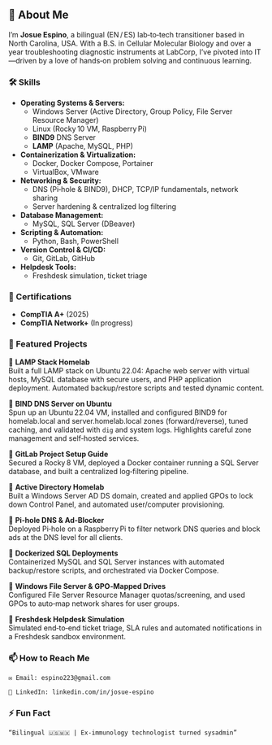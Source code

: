 ## 👋 About Me

   I’m **Josue Espino**, a bilingual (EN / ES) lab‑to‑tech transitioner based in North Carolina, USA. With a B.S. in Cellular Molecular Biology and over a year troubleshooting diagnostic instruments at LabCorp, I’ve pivoted into IT—driven by a love of hands‑on problem solving and continuous learning.

### 🛠️ Skills

- **Operating Systems & Servers:**  
  - Windows Server (Active Directory, Group Policy, File Server Resource Manager)  
  - Linux (Rocky 10 VM, Raspberry Pi)
  - **BIND9** DNS Server  
  - **LAMP** (Apache, MySQL, PHP)
- **Containerization & Virtualization:**  
  - Docker, Docker Compose, Portainer  
  - VirtualBox, VMware
- **Networking & Security:**  
  - DNS (Pi‑hole & BIND9), DHCP, TCP/IP fundamentals, network sharing  
  - Server hardening & centralized log filtering
- **Database Management:**  
  - MySQL, SQL Server (DBeaver)
- **Scripting & Automation:**  
  - Python, Bash, PowerShell
- **Version Control & CI/CD:**  
  - Git, GitLab, GitHub
- **Helpdesk Tools:**  
  - Freshdesk simulation, ticket triage

### 📜 Certifications

- **CompTIA A+** (2025)  
- **CompTIA Network+** (In progress)

### 📂 Featured Projects

🔹 **LAMP Stack Homelab**  
  Built a full LAMP stack on Ubuntu 22.04: Apache web server with virtual hosts, MySQL database with secure users, and PHP application deployment. Automated backup/restore scripts and tested dynamic content.

  
🔹 **BIND DNS Server on Ubuntu**  
  Spun up an Ubuntu 22.04 VM, installed and configured BIND9 for homelab.local and server.homelab.local zones (forward/reverse), tuned caching, and validated with `dig` and system logs. Highlights careful zone management and self‑hosted services.

  
 🔹 **GitLab Project Setup Guide**  
  Secured a Rocky 8 VM, deployed a Docker container running a SQL Server database, and built a centralized log‑filtering pipeline.  


 🔹 **Active Directory Homelab**  
  Built a Windows Server AD DS domain, created and applied GPOs to lock down Control Panel, and automated user/computer provisioning.  
  

 🔹 **Pi‑hole DNS & Ad‑Blocker**  
  Deployed Pi‑hole on a Raspberry Pi to filter network DNS queries and block ads at the DNS level for all clients.  
 

 🔹 **Dockerized SQL Deployments**  
  Containerized MySQL and SQL Server instances with automated backup/restore scripts, and orchestrated via Docker Compose.  


 🔹 **Windows File Server & GPO‑Mapped Drives**  
  Configured File Server Resource Manager quotas/screening, and used GPOs to auto‑map network shares for user groups.  


 🔹 **Freshdesk Helpdesk Simulation**  
  Simulated end‑to‑end ticket triage, SLA rules and automated notifications in a Freshdesk sandbox environment.  


### 📫 How to Reach Me

    ✉️ Email: espino223@gmail.com

    🔗 LinkedIn: linkedin.com/in/josue-espino

### ⚡ Fun Fact

    “Bilingual 🇺🇸🇲🇽 | Ex‑immunology technologist turned sysadmin”

<!--
**Josue-Espino/josue-espino** is a ✨ _special_ ✨ repository because its `README.md` (this file) appears on your GitHub profile.

Here are some ideas to get you started:

- 🔭 I’m currently working on ...
- 🌱 I’m currently learning ...
- 👯 I’m looking to collaborate on ...
- 🤔 I’m looking for help with ...
- 💬 Ask me about ...
- 📫 How to reach me: ...
- 😄 Pronouns: ...
- ⚡ Fun fact: ...
-->

